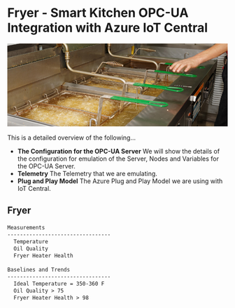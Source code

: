 # Fryer - Smart Kitchen OPC-UA Integration with Azure IoT Central
![alt text](./Assets/commercial-fryer-header.png "Fryer")

This is a detailed overview of the following...

* <b>The Configuration for the OPC-UA Server</b> We will show the details of the configuration for emulation of the Server, Nodes and Variables for the OPC-UA Server.
* <b>Telemetry</b> The Telemetry that we are emulating.
* <b>Plug and Play Model</b> The Azure Plug and Play Model we are using with IoT Central.

## Fryer

    Measurements
    ---------------------------------
      Temperature
      Oil Quality
      Fryer Heater Health

    Baselines and Trends
    ---------------------------------
      Ideal Temperature = 350-360 F
      Oil Quality > 75
      Fryer Heater Health > 98